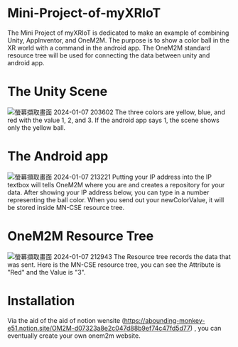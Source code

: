 # Mini-Project-of-myXRIoT
The Mini Project of myXRIoT is dedicated to make an example of combining Unity, AppInventor, and OneM2M. The purpose is to show a color ball in the XR world with a command in the android app. The OneM2M standard resource tree will be used for connecting the data between unity and android app. 
# The Unity Scene
![螢幕擷取畫面 2024-01-07 203602](https://github.com/Sup-cucumb-er/Mini-Project-of-myXRIoT/assets/92028905/2c775589-0dd8-4b69-9651-cc489ae2be1e)
The three colors are yellow, blue, and red with the value 1, 2, and 3. If the android app says 1, the scene shows only the yellow ball.
# The Android app
![螢幕擷取畫面 2024-01-07 213221](https://github.com/Sup-cucumb-er/Mini-Project-of-myXRIoT/assets/92028905/a22dd24d-ad2c-4a96-9b56-bbb98531f6d1)
Putting your IP address into the IP textbox will tells OneM2M where you are and creates a repository for your data. After showing your IP address below, you can type in a number representing the ball color. When you send out your newColorValue, it will be stored inside MN-CSE resource tree.
# OneM2M Resource Tree
![螢幕擷取畫面 2024-01-07 212943](https://github.com/Sup-cucumb-er/Mini-Project-of-myXRIoT/assets/92028905/2b2f8b0e-02de-42d1-ab0d-55753de76c52)
The Resource tree records the data that was sent. Here is the MN-CSE resource tree, you can see the Attribute is "Red" and the Value is "3". 
# Installation
Via the aid of the aid of notion wensite (https://abounding-monkey-e51.notion.site/OM2M-d07323a8e2c047d88b9ef74c47fd5d77) , you can eventually create your own onem2m website.
